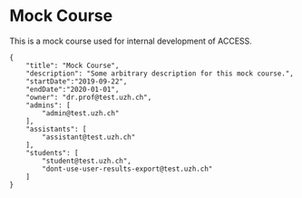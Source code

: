 # Mock Course

This is a mock course used for internal development of ACCESS.

```
{
    "title": "Mock Course",
    "description": "Some arbitrary description for this mock course.",
    "startDate":"2019-09-22",
    "endDate":"2020-01-01",
    "owner": "dr.prof@test.uzh.ch",
    "admins": [
        "admin@test.uzh.ch"
    ],
    "assistants": [
        "assistant@test.uzh.ch"
    ],
    "students": [
        "student@test.uzh.ch",
        "dont-use-user-results-export@test.uzh.ch"
    ]
}

```